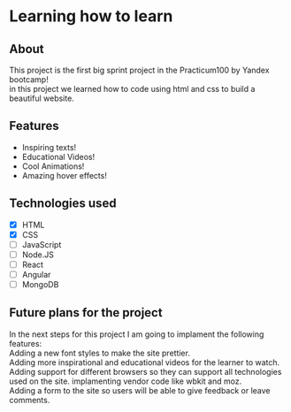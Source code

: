 # Learning how to learn

## About
This project is the first big sprint project in the Practicum100 by Yandex bootcamp!<br>
in this project we learned how to code using html and css to build a beautiful website.

## Features
* Inspiring texts!
* Educational Videos!
* Cool Animations!
* Amazing hover effects!

## Technologies used
- [x] HTML
- [X] CSS
- [ ] JavaScript
- [ ] Node.JS
- [ ] React
- [ ] Angular
- [ ] MongoDB

## Future plans for the project
In the next steps for this project I am going to implament the following features:<br>
Adding a new font styles to make the site prettier.<br>
Adding more inspirational and educational videos for the learner to watch.<br>
Adding support for different browsers so they can support all technologies used on the site. implamenting vendor code like wbkit and moz.<br>
Adding a form to the site so users will be able to give feedback or leave comments.
